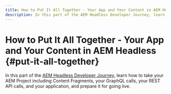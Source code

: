 ```yaml
---
title: How to Put It All Together - Your App and Your Content in AEM Headless
description: In this part of the AEM Headless Developer Journey, learn how to take your AEM Project including Content Fragments, your GraphQL calls, your REST API calls, and your application, and prepare it for going live.
---
```


# How to Put It All Together - Your App and Your Content in AEM Headless {#put-it-all-together}

In this part of the [AEM Headless Developer Journey,](#overview.md) learn how to take your AEM Project including Content Fragments, your GraphQL calls, your REST API calls, and your application, and prepare it for going live.
